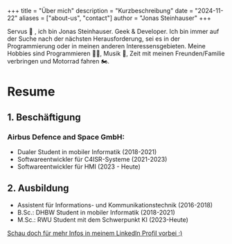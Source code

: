+++
title = "Über mich"
description = "Kurzbeschreibung"
date = "2024-11-22"
aliases = ["about-us", "contact"]
author = "Jonas Steinhauser"
+++

Servus 👋 , ich bin Jonas Steinhauser. Geek & Developer.
Ich bin immer auf der Suche nach der nächsten Herausforderung, sei es in der Programmierung oder in meinen anderen Interessensgebieten. Meine Hobbies sind Programmieren 🧑‍💻, Musik 🎺, Zeit mit meinen Freunden/Familie verbringen und Motorrad fahren 🏍️.

# Resume
## 1. Beschäftigung
### Airbus Defence and Space GmbH:
* Dualer Student in mobiler Informatik (2018-2021)
* Softwareentwickler für C4ISR-Systeme (2021-2023)
* Softwareentwickler für HMI (2023 - Heute)

## 2. Ausbildung
* Assistent für Informations- und Kommunikationstechnik (2016-2018)
* B.Sc.: DHBW Student in mobiler Informatik (2018-2021)
* M.Sc.: RWU Student mit dem Schwerpunkt KI (2023-Heute)


[Schau doch für mehr Infos in meinem LinkedIn Profil vorbei ;)](https://de.linkedin.com/in/jonas-steinhauser-278b221ab)